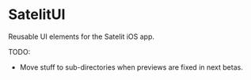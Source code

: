 # SatelitUI

Reusable UI elements for the Satelit iOS app.

TODO:

- Move stuff to sub-directories when previews are fixed in next betas.
